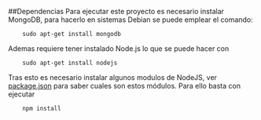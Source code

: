 ##Dependencias
Para ejecutar este proyecto es necesario instalar MongoDB, para hacerlo en sistemas Debian se puede emplear el comando:
~~~~~~
	sudo apt-get install mongodb
~~~~~~

Ademas requiere tener instalado Node.js lo que se puede hacer con
~~~~~~
	sudo apt-get install nodejs
~~~~~~

Tras esto es necesario instalar algunos modulos de NodeJS, ver [package.json](https://github.com/AythaE/Ejercicios-CC16-17/blob/master/Tema1/CalificacionesEmpresa/package.json) para saber cuales son estos módulos. Para ello basta con ejecutar

~~~~~~
	npm install
~~~~~~
